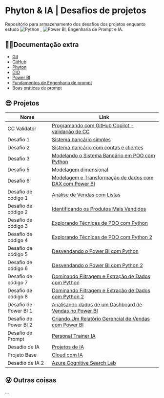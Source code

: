 # Phyton & IA | Desafios de projetos

Repositório para armazenamento dos desafios dos projetos enquanto estudo ![Python](https://img.shields.io/badge/python-3670A0?style=for-the-badge&logo=python&logoColor=ffdd54) , ![Power BI](https://img.shields.io/badge/PowerBI-F2C811?style=for-the-badge&logo=Power%20BI&logoColor=white), Engenharia de Prompt e IA.


## 🐱‍💻Documentação extra
- [Git](https://git-scm.com/doc)
- [GitHub](https://docs.github.com)
- [Phyton](https://docs.python.org/)
- [DIO](https://www.dio.me/)
- [Power BI](https://www.microsoft.com/pt-br/power-platform/products/power-bi)
- [Fundamentos de Engenharia de prompt](https://elidianaandrade.gitbook.io/fundamentos-de-engenharia-de-prompts-com-claude-3)
- [Boas práticas de prompt](https://aline-antunes.gitbook.io/otimize-seus-prompts-e-aprenda-mais-usando-ias-1)

## 😎 Projetos
| Nome | Link |
|-------|---------|
|CC Validator|[Programando com GitHub Copilot - validação de CC](https://github.com/CarlosJot4/Desafios-de-projetos/tree/main/CC%20Validator)
|Desafio 1|[Sistema bancário simples](https://github.com/CarlosJot4/Desafios-de-projetos/blob/main/Desafio%201/sistema_bancario_1.py)| 
|Desafio 2|[Sistema bancário com contas e clientes](https://github.com/CarlosJot4/Desafios-de-projetos/blob/main/Desafio%202/sistema_bancario_2.py)|
|Desafio 3|[Modelando o Sistema Bancário em POO com Python](https://github.com/CarlosJot4/Desafios-de-projetos/tree/main/Desafio%203)|
|Desafio 5|[Modelagem dimensional](https://github.com/CarlosJot4/Desafios-de-projetos/tree/main/Desafio%205)|
|Desafio 6|[Modelagem e Transformação de dados com DAX com Power BI](https://github.com/CarlosJot4/Desafios-de-projetos/tree/main/Desafio%206)|
|Desafio de código 1|[Análise de Vendas com Listas](https://github.com/CarlosJot4/Desafios-de-projetos/blob/main/Desafio%20de%20c%C3%B3digo%201/desafio_listas_1.py)|
|Desafio de código 2|[Identificando os Produtos Mais Vendidos](https://github.com/CarlosJot4/Desafios-de-projetos/blob/main/Desafio%20de%20c%C3%B3digo%202/README.md)|
|Desafio de código 3|[Explorando Técnicas de POO com Python](https://github.com/CarlosJot4/Desafios-de-projetos/blob/main/Desafio%20de%20c%C3%B3digo%203/README.md)|
|Desafio de código 4|[Explorando Técnicas de POO com Python 2](https://github.com/CarlosJot4/Desafios-de-projetos/tree/main/Desafio%20de%20c%C3%B3digo%204)|
|Desafio de código 5|[Desvendando o Power BI com Python](https://github.com/CarlosJot4/Desafios-de-projetos/tree/main/Desafio%20de%20c%C3%B3digo%205)|
|Desafio de código 6|[Desvendando o Power BI com Python 2](https://github.com/CarlosJot4/Desafios-de-projetos/tree/main/Desafio%20de%20c%C3%B3digo%206)|
|Desafio de código 7|[Dominando Filtragem e Extração de Dados com Python](https://github.com/CarlosJot4/Desafios-de-projetos/tree/main/Desafio%20de%20c%C3%B3digo%207)|
|Desafio de código 8|[Dominando Filtragem e Extração de Dados com Python 2](https://github.com/CarlosJot4/Desafios-de-projetos/tree/main/Desafio%20de%20c%C3%B3digo%208)|
|Desafio de Power BI 1|[Analisando dados de um Dashboard de Vendas no Power BI](https://github.com/CarlosJot4/Desafios-de-projetos/tree/main/Desafio%20de%20Power%20BI%201)|   
|Desafio de Power BI 2|[Criando Um Relatório Gerencial de Vendas com Power BI](https://github.com/CarlosJot4/Desafios-de-projetos/tree/main/Desafio%20de%20Power%20BI%202)|
|Desafio de Prompt|[Personal Trainer IA](https://github.com/CarlosJot4/Desafios-de-projetos/tree/main/Desafio%20de%20Prompt%20-%20Personal%20IA)|
|Desadio de IA|[Projetos de IA](https://github.com/CarlosJot4/Estudo-de-IA)|
|Projeto Base|[Cloud com IA](https://github.com/CarlosJot4/Desafios-de-projetos/tree/main/Projeto%20Base)
|Desadio de IA 2|[Azure Cognitive Search Lab](https://github.com/CarlosJot4/Desafios-de-projetos/tree/main/Azure%20Cognitive%20Search%20Lab)|

## 😜 Outras coisas

...
